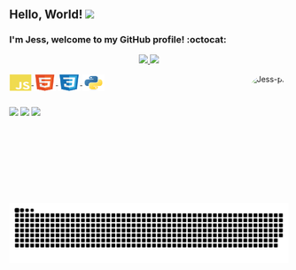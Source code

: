 ## Hello, World! <img width="25" src="https://raw.githubusercontent.com/TheDudeThatCode/TheDudeThatCode/master/Assets/Earth.gif">
### I'm Jess, welcome to my GitHub profile! :octocat: 


<div align="center">
  <a href="https://github.com/jessicamfelix">
  <img height="180em" src="https://github-readme-stats.vercel.app/api?username=jessicamfelix&show_icons=true&theme=dark&include_all_commits=true&count_private=true"/>
  <img height="180em" src="https://github-readme-stats.vercel.app/api/top-langs/?username=jessicamfelix&layout=compact&langs_count=7&theme=dark"/>
</div>

  
  <div style="display: inline_block"><br>
  <img align="center" alt="Rafa-Js" height="30" width="40" src="https://raw.githubusercontent.com/devicons/devicon/master/icons/javascript/javascript-plain.svg">
  <img align="center" alt="Rafa-HTML" height="30" width="40" src="https://raw.githubusercontent.com/devicons/devicon/master/icons/html5/html5-original.svg">
  <img align="center" alt="Rafa-CSS" height="30" width="40" src="https://raw.githubusercontent.com/devicons/devicon/master/icons/css3/css3-original.svg">
  <img align="center" alt="Rafa-Python" height="30" width="40" src="https://raw.githubusercontent.com/devicons/devicon/master/icons/python/python-original.svg">
    <img align="right" alt="Jess-pic" height="232" style="border-radius:50px;" src="https://user-images.githubusercontent.com/99706540/186020297-daaf3bc5-cea3-435c-b1c6-7b59ef1b4627.png"
>
</div>
  
  ##
     
<div> 
  <a href="https://instagram.com/bruxadearruda" target="_blank"><img src="https://img.shields.io/badge/-Instagram-%23E4405F?style=for-the-badge&logo=instagram&logoColor=white" target="_blank"></a>
  <a href = "mailto:jessicamfelix@gmail.com"><img src="https://img.shields.io/badge/-Gmail-%23333?style=for-the-badge&logo=gmail&logoColor=white" target="_blank"></a>
  <a href="https://www.linkedin.com/in/jessicamfelix" target="_blank"><img src="https://img.shields.io/badge/-LinkedIn-%230077B5?style=for-the-badge&logo=linkedin&logoColor=white" target="_blank"></a> 
 
  ![Snake animation](https://github.com/jessicamfelix/jessicamfelix/blob/output/github-contribution-grid-snake.svg)
 
</div>
